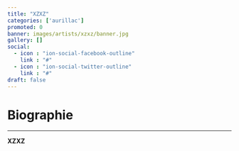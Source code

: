 ```yaml
---
title: "XZXZ"
categories: ['aurillac']
promoted: 0
banner: images/artists/xzxz/banner.jpg
gallery: []
social:
  - icon : "ion-social-facebook-outline"
    link : "#"
  - icon : "ion-social-twitter-outline"
    link : "#"
draft: false
---
```


# Biographie
---

**XZXZ**
